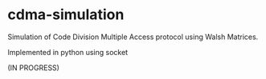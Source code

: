 # cdma-simulation

Simulation of Code Division Multiple Access protocol using Walsh Matrices.

Implemented in python using socket

(IN PROGRESS)